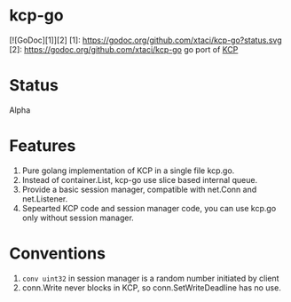 # kcp-go
[![GoDoc][1]][2]
[1]: https://godoc.org/github.com/xtaci/kcp-go?status.svg
[2]: https://godoc.org/github.com/xtaci/kcp-go
go port of [KCP](https://github.com/skywind3000/kcp) 

# Status
Alpha

# Features
1. Pure golang implementation of KCP in a single file kcp.go.
2. Instead of container.List, kcp-go use slice based internal queue. 
3. Provide a basic session manager, compatible with net.Conn and net.Listener.
4. Sepearted KCP code and session manager code, you can use kcp.go only without session manager.

# Conventions
1. ```conv uint32``` in session manager is a random number initiated by client
2. conn.Write never blocks in KCP, so conn.SetWriteDeadline has no use.
